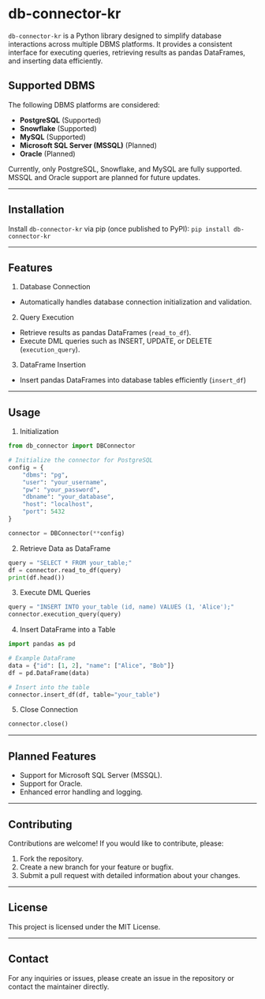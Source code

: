 # db-connector-kr

`db-connector-kr` is a Python library designed to simplify database interactions across multiple DBMS platforms. It provides a consistent interface for executing queries, retrieving results as pandas DataFrames, and inserting data efficiently.

## Supported DBMS

The following DBMS platforms are considered:
- **PostgreSQL** (Supported)
- **Snowflake** (Supported)
- **MySQL** (Supported)
- **Microsoft SQL Server (MSSQL)** (Planned)
- **Oracle** (Planned)

Currently, only PostgreSQL, Snowflake, and MySQL are fully supported. MSSQL and Oracle support are planned for future updates.

---

## Installation

Install `db-connector-kr` via pip (once published to PyPI):
```pip install db-connector-kr```

---

## Features
1. Database Connection
- Automatically handles database connection initialization and validation.
2. Query Execution
- Retrieve results as pandas DataFrames (`read_to_df`).
- Execute DML queries such as INSERT, UPDATE, or DELETE (`execution_query`).
3. DataFrame Insertion
- Insert pandas DataFrames into database tables efficiently (`insert_df`)

---

## Usage

1. Initialization
```python
from db_connector import DBConnector

# Initialize the connector for PostgreSQL
config = {
    "dbms": "pg",
    "user": "your_username",
    "pw": "your_password",
    "dbname": "your_database",
    "host": "localhost",
    "port": 5432
}

connector = DBConnector(**config)
```

2. Retrieve Data as DataFrame
```python
query = "SELECT * FROM your_table;"
df = connector.read_to_df(query)
print(df.head())
```

3. Execute DML Queries
```python
query = "INSERT INTO your_table (id, name) VALUES (1, 'Alice');"
connector.execution_query(query)
```

4. Insert DataFrame into a Table
```python
import pandas as pd

# Example DataFrame
data = {"id": [1, 2], "name": ["Alice", "Bob"]}
df = pd.DataFrame(data)

# Insert into the table
connector.insert_df(df, table="your_table")
```

5. Close Connection
```python
connector.close()
```

---

## Planned Features
- Support for Microsoft SQL Server (MSSQL).
- Support for Oracle.
- Enhanced error handling and logging.

---

## Contributing
Contributions are welcome! If you would like to contribute, please:

1. Fork the repository.
2. Create a new branch for your feature or bugfix.
3. Submit a pull request with detailed information about your changes.

---

## License
This project is licensed under the MIT License.

---

## Contact 
For any inquiries or issues, please create an issue in the repository or contact the maintainer directly.